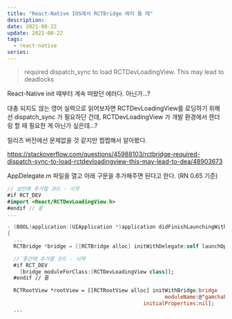```yaml
---
title: "React-Native IOS에서 RCTBridge 에러 뜰 때"
description:
date: 2021-08-22
update: 2021-08-22
tags:
  - react-native
series:
---
```


> required dispatch_sync to load RCTDevLoadingView. This may lead to deadlocks

React-Native init 때부터 계속 떠왔던 에러다. 아닌가...?

대충 되지도 않는 영어 실력으로 읽어보자면 RCTDevLoadingView를 로딩하기 위해선 dispatch_sync 가 필요하단 건데, RCTDevLoadingView 가 개발 환경에서 렌더링 할 때 필요한 게 아닌가 싶은데...?

릴리즈 버전에선 문제없을 것 같지만 찝찝해서 알아봤다.

https://stackoverflow.com/questions/45988103/rctbridge-required-dispatch-sync-to-load-rctdevloadingview-this-may-lead-to-dea/48903673

AppDelegate.m 파일을 열고 아래 구문을 추가해주면 된다고 한다. (RN 0.65 기준)

```swift
// 상단에 추가할 코드 - 시작
#if RCT_DEV
#import <React/RCTDevLoadingView.h>
#endif // 끝
...

- (BOOL)application:(UIApplication *)application didFinishLaunchingWithOptions:(NSDictionary *)launchOptions
{
  ...
  RCTBridge *bridge = [[RCTBridge alloc] initWithDelegate:self launchOptions:launchOptions];

  // 중간에 추가할 코드 - 시작
  #if RCT_DEV
    [bridge moduleForClass:[RCTDevLoadingView class]];
  #endif // 끝

  RCTRootView *rootView = [[RCTRootView alloc] initWithBridge:bridge
                                                   moduleName:@"gamchabak"
                                            initialProperties:nil];
  ...
```
